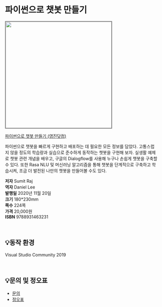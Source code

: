 # 파이썬으로 챗봇 만들기

<img src="https://www.youngjin.com/images/book_cover/9788931463231.jpg" height="350px" style="border: 2px solid grey;">

[파이썬으로 챗봇 만들기
 (영진닷컴)](https://blog.naver.com/ydot/222117060829)

파이썬으로 챗봇을 빠르게 구현하고 배포하는 데 필요한 모든 정보를 담았다. 고통스럽지 않을 정도의 학습량과 실습으로 준수하게 동작하는 챗봇을 구현해 보자. 실생활 예제로 챗봇 관련 개념을 배우고, 구글의 Dialogflow를 사용해 누구나 손쉽게 챗봇을 구축할 수 있다. 또한 Rasa NLU 및 머신러닝 알고리즘을 통해 챗봇을 단계적으로 구축하고 학습시켜, 조금 더 발전된 나만의 챗봇을 만들어볼 수도 있다.



**저자** Sumit Raj  
**역자** Daniel Lee  
**발행일** 2020년 11월 20일  
**크기** 180*230mm   
**쪽수** 224쪽  
**가격** 20,000원  
**ISBN** 9788931463231  

<br>

## 💡동작 환경
Visual Studio Community 2019  
 
<br>

## 💡문의 및 정오표
- [문의](mailto:Support@youngjin.com)
- [정오표](https://www.youngjin.com/Artyboard/mboard.asp?strBoardID=errata)
